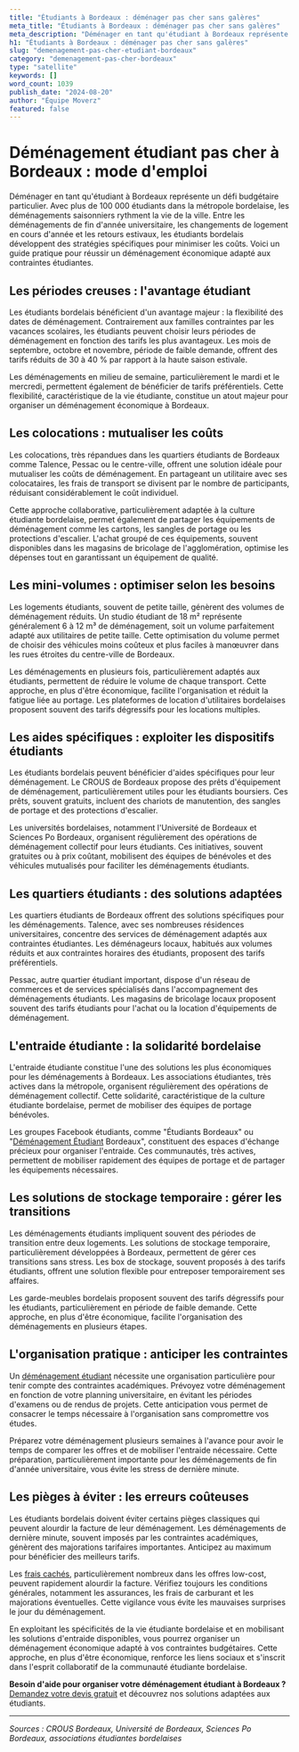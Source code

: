 ```yaml
---
title: "Étudiants à Bordeaux : déménager pas cher sans galères"
meta_title: "Étudiants à Bordeaux : déménager pas cher sans galères"
meta_description: "Déménager en tant qu'étudiant à Bordeaux représente un défi budgétaire particulier. Avec plus de 100 000 étudiants dans la métropole bordelaise, les d."
h1: "Étudiants à Bordeaux : déménager pas cher sans galères"
slug: "demenagement-pas-cher-etudiant-bordeaux"
category: "demenagement-pas-cher-bordeaux"
type: "satellite"
keywords: []
word_count: 1039
publish_date: "2024-08-20"
author: "Équipe Moverz"
featured: false
---
```



# Déménagement étudiant pas cher à Bordeaux : mode d'emploi

Déménager en tant qu'étudiant à Bordeaux représente un défi budgétaire particulier. Avec plus de 100 000 étudiants dans la métropole bordelaise, les déménagements saisonniers rythment la vie de la ville. Entre les déménagements de fin d'année universitaire, les changements de logement en cours d'année et les retours estivaux, les étudiants bordelais développent des stratégies spécifiques pour minimiser les coûts. Voici un guide pratique pour réussir un déménagement économique adapté aux contraintes étudiantes.

## Les périodes creuses : l'avantage étudiant

Les étudiants bordelais bénéficient d'un avantage majeur : la flexibilité des dates de déménagement. Contrairement aux familles contraintes par les vacances scolaires, les étudiants peuvent choisir leurs périodes de déménagement en fonction des tarifs les plus avantageux. Les mois de septembre, octobre et novembre, période de faible demande, offrent des tarifs réduits de 30 à 40 % par rapport à la haute saison estivale.

Les déménagements en milieu de semaine, particulièrement le mardi et le mercredi, permettent également de bénéficier de tarifs préférentiels. Cette flexibilité, caractéristique de la vie étudiante, constitue un atout majeur pour organiser un déménagement économique à Bordeaux.

## Les colocations : mutualiser les coûts

Les colocations, très répandues dans les quartiers étudiants de Bordeaux comme Talence, Pessac ou le centre-ville, offrent une solution idéale pour mutualiser les coûts de déménagement. En partageant un utilitaire avec ses colocataires, les frais de transport se divisent par le nombre de participants, réduisant considérablement le coût individuel.

Cette approche collaborative, particulièrement adaptée à la culture étudiante bordelaise, permet également de partager les équipements de déménagement comme les cartons, les sangles de portage ou les protections d'escalier. L'achat groupé de ces équipements, souvent disponibles dans les magasins de bricolage de l'agglomération, optimise les dépenses tout en garantissant un équipement de qualité.

## Les mini-volumes : optimiser selon les besoins

Les logements étudiants, souvent de petite taille, génèrent des volumes de déménagement réduits. Un studio étudiant de 18 m² représente généralement 6 à 12 m³ de déménagement, soit un volume parfaitement adapté aux utilitaires de petite taille. Cette optimisation du volume permet de choisir des véhicules moins coûteux et plus faciles à manœuvrer dans les rues étroites du centre-ville de Bordeaux.

Les déménagements en plusieurs fois, particulièrement adaptés aux étudiants, permettent de réduire le volume de chaque transport. Cette approche, en plus d'être économique, facilite l'organisation et réduit la fatigue liée au portage. Les plateformes de location d'utilitaires bordelaises proposent souvent des tarifs dégressifs pour les locations multiples.

## Les aides spécifiques : exploiter les dispositifs étudiants

Les étudiants bordelais peuvent bénéficier d'aides spécifiques pour leur déménagement. Le CROUS de Bordeaux propose des prêts d'équipement de déménagement, particulièrement utiles pour les étudiants boursiers. Ces prêts, souvent gratuits, incluent des chariots de manutention, des sangles de portage et des protections d'escalier.

Les universités bordelaises, notamment l'Université de Bordeaux et Sciences Po Bordeaux, organisent régulièrement des opérations de déménagement collectif pour leurs étudiants. Ces initiatives, souvent gratuites ou à prix coûtant, mobilisent des équipes de bénévoles et des véhicules mutualisés pour faciliter les déménagements étudiants.

## Les quartiers étudiants : des solutions adaptées

Les quartiers étudiants de Bordeaux offrent des solutions spécifiques pour les déménagements. Talence, avec ses nombreuses résidences universitaires, concentre des services de déménagement adaptés aux contraintes étudiantes. Les déménageurs locaux, habitués aux volumes réduits et aux contraintes horaires des étudiants, proposent des tarifs préférentiels.

Pessac, autre quartier étudiant important, dispose d'un réseau de commerces et de services spécialisés dans l'accompagnement des déménagements étudiants. Les magasins de bricolage locaux proposent souvent des tarifs étudiants pour l'achat ou la location d'équipements de déménagement.

## L'entraide étudiante : la solidarité bordelaise

L'entraide étudiante constitue l'une des solutions les plus économiques pour les déménagements à Bordeaux. Les associations étudiantes, très actives dans la métropole, organisent régulièrement des opérations de déménagement collectif. Cette solidarité, caractéristique de la culture étudiante bordelaise, permet de mobiliser des équipes de portage bénévoles.

Les groupes Facebook étudiants, comme "Étudiants Bordeaux" ou "[Déménagement Étudiant](/blog/etudiant/guide) Bordeaux", constituent des espaces d'échange précieux pour organiser l'entraide. Ces communautés, très actives, permettent de mobiliser rapidement des équipes de portage et de partager les équipements nécessaires.

## Les solutions de stockage temporaire : gérer les transitions

Les déménagements étudiants impliquent souvent des périodes de transition entre deux logements. Les solutions de stockage temporaire, particulièrement développées à Bordeaux, permettent de gérer ces transitions sans stress. Les box de stockage, souvent proposés à des tarifs étudiants, offrent une solution flexible pour entreposer temporairement ses affaires.

Les garde-meubles bordelais proposent souvent des tarifs dégressifs pour les étudiants, particulièrement en période de faible demande. Cette approche, en plus d'être économique, facilite l'organisation des déménagements en plusieurs étapes.

## L'organisation pratique : anticiper les contraintes

Un [déménagement étudiant](/blog/etudiant/guide) nécessite une organisation particulière pour tenir compte des contraintes académiques. Prévoyez votre déménagement en fonction de votre planning universitaire, en évitant les périodes d'examens ou de rendus de projets. Cette anticipation vous permet de consacrer le temps nécessaire à l'organisation sans compromettre vos études.

Préparez votre déménagement plusieurs semaines à l'avance pour avoir le temps de comparer les offres et de mobiliser l'entraide nécessaire. Cette préparation, particulièrement importante pour les déménagements de fin d'année universitaire, vous évite les stress de dernière minute.

## Les pièges à éviter : les erreurs coûteuses

Les étudiants bordelais doivent éviter certains pièges classiques qui peuvent alourdir la facture de leur déménagement. Les déménagements de dernière minute, souvent imposés par les contraintes académiques, génèrent des majorations tarifaires importantes. Anticipez au maximum pour bénéficier des meilleurs tarifs.

Les [frais cachés](/blog/prix/frais-caches-demenagement), particulièrement nombreux dans les offres low-cost, peuvent rapidement alourdir la facture. Vérifiez toujours les conditions générales, notamment les assurances, les frais de carburant et les majorations éventuelles. Cette vigilance vous évite les mauvaises surprises le jour du déménagement.

En exploitant les spécificités de la vie étudiante bordelaise et en mobilisant les solutions d'entraide disponibles, vous pourrez organiser un déménagement économique adapté à vos contraintes budgétaires. Cette approche, en plus d'être économique, renforce les liens sociaux et s'inscrit dans l'esprit collaboratif de la communauté étudiante bordelaise.

**Besoin d'aide pour organiser votre déménagement étudiant à Bordeaux ?** [Demandez votre devis gratuit](https://moverz-bordeaux.fr/devis) et découvrez nos solutions adaptées aux étudiants.

---

*Sources : CROUS Bordeaux, Université de Bordeaux, Sciences Po Bordeaux, associations étudiantes bordelaises*
